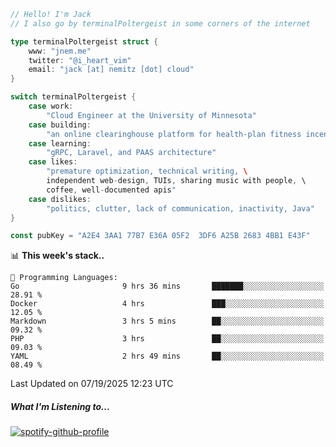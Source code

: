 ```go
// Hello! I'm Jack
// I also go by terminalPoltergeist in some corners of the internet

type terminalPoltergeist struct {
    www: "jnem.me"
    twitter: "@i_heart_vim"
    email: "jack [at] nemitz [dot] cloud"
}

switch terminalPoltergeist {
    case work:
        "Cloud Engineer at the University of Minnesota"
    case building:
        "an online clearinghouse platform for health-plan fitness incentive programs"
    case learning:
        "gRPC, Laravel, and PAAS architecture"
    case likes:
        "premature optimization, technical writing, \
        independent web-design, TUIs, sharing music with people, \
        coffee, well-documented apis"
    case dislikes:
        "politics, clutter, lack of communication, inactivity, Java"
}

const pubKey = "A2E4 3AA1 77B7 E36A 05F2  3DF6 A25B 2683 4BB1 E43F"
```

<!--START_SECTION:waka-->
📊 **This week's stack..** 

```text
💬 Programming Languages: 
Go                       9 hrs 36 mins       ███████░░░░░░░░░░░░░░░░░░   28.91 % 
Docker                   4 hrs               ███░░░░░░░░░░░░░░░░░░░░░░   12.05 % 
Markdown                 3 hrs 5 mins        ██░░░░░░░░░░░░░░░░░░░░░░░   09.32 % 
PHP                      3 hrs               ██░░░░░░░░░░░░░░░░░░░░░░░   09.03 % 
YAML                     2 hrs 49 mins       ██░░░░░░░░░░░░░░░░░░░░░░░   08.49 % 
```


 Last Updated on 07/19/2025 12:23 UTC
<!--END_SECTION:waka-->

##### What I'm Listening to...

[![spotify-github-profile](https://jnem.me/listening-item?maxAge=2592000)](https://jnem.me/listening)
